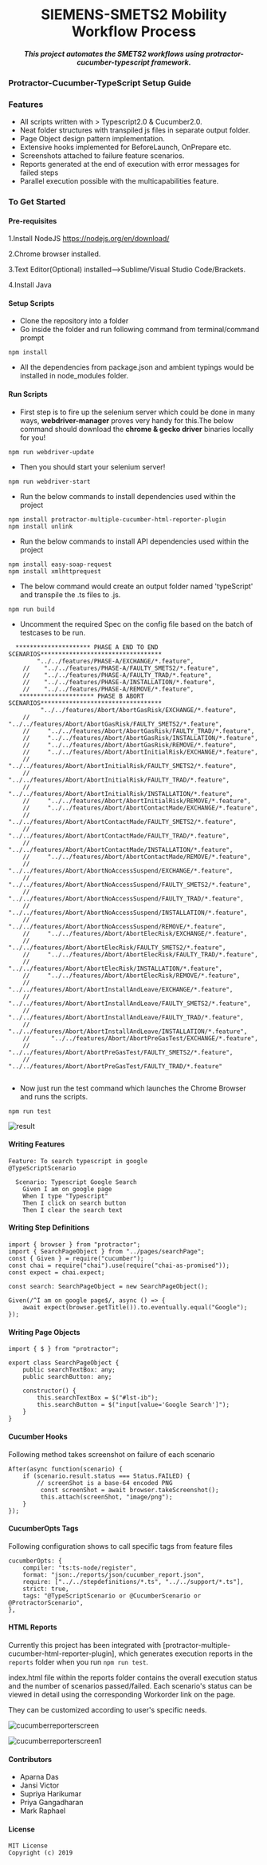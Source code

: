 <p> <strong><center><h1>SIEMENS-SMETS2 Mobility Workflow Process</h1></center></strong>
<p align="center">
<!--<img src= "./images/protractor-typescript-cucumber.png" height=300 alt="titleImage.png"/>-->
</p>

<p align="center">
   <i><strong>This project automates the SMETS2 workflows using protractor-cucumber-typescript framework.
</strong></i>
<p>

### Protractor-Cucumber-TypeScript Setup Guide   

### Features
* All scripts written with > Typescript2.0 & Cucumber2.0.
* Neat folder structures with transpiled js files in separate output folder.
* Page Object design pattern implementation.
* Extensive hooks implemented for BeforeLaunch, OnPrepare etc.
* Screenshots attached to failure feature scenarios.
* Reports generated at the end of execution with error messages for failed steps
* Parallel execution possible with the multicapabilities feature.

### To Get Started

#### Pre-requisites
1.Install NodeJS
https://nodejs.org/en/download/

2.Chrome browser installed.

3.Text Editor(Optional) installed-->Sublime/Visual Studio Code/Brackets.

4.Install Java

#### Setup Scripts
* Clone the repository into a folder
* Go inside the folder and run following command from terminal/command prompt
```
npm install 
```
* All the dependencies from package.json and ambient typings would be installed in node_modules folder.

#### Run Scripts

* First step is to fire up the selenium server which could be done in many ways,  **webdriver-manager** proves very handy for this.The below command should download the **chrome & gecko driver** binaries locally for you!
```
npm run webdriver-update
``` 
* Then you should start your selenium server!
```
npm run webdriver-start
```

* Run the below commands to install dependencies used within the project 
```
npm install protractor-multiple-cucumber-html-reporter-plugin
npm install unlink
```

* Run the below commands to install API dependencies used within the project 
```
npm install easy-soap-request
npm install xmlhttprequest
```

* The below command would create an output folder named 'typeScript' and transpile the .ts files to .js.
```
npm run build
```

* Uncomment the required Spec on the config file based on the batch of testcases to be run.
```
  ********************* PHASE A END TO END SCENARIOS**********************************
        "../../features/PHASE-A/EXCHANGE/*.feature",
    //    "../../features/PHASE-A/FAULTY_SMETS2/*.feature",
    //    "../../features/PHASE-A/FAULTY_TRAD/*.feature",
    //    "../../features/PHASE-A/INSTALLATION/*.feature",
    //    "../../features/PHASE-A/REMOVE/*.feature",
   ********************* PHASE B ABORT SCENARIOS**********************************
         "../../features/Abort/AbortGasRisk/EXCHANGE/*.feature",
    //     "../../features/Abort/AbortGasRisk/FAULTY_SMETS2/*.feature",
    //     "../../features/Abort/AbortGasRisk/FAULTY_TRAD/*.feature",
    //     "../../features/Abort/AbortGasRisk/INSTALLATION/*.feature",
    //     "../../features/Abort/AbortGasRisk/REMOVE/*.feature",
    //     "../../features/Abort/AbortInitialRisk/EXCHANGE/*.feature",
    //     "../../features/Abort/AbortInitialRisk/FAULTY_SMETS2/*.feature",
    //     "../../features/Abort/AbortInitialRisk/FAULTY_TRAD/*.feature",
    //     "../../features/Abort/AbortInitialRisk/INSTALLATION/*.feature",
    //     "../../features/Abort/AbortInitialRisk/REMOVE/*.feature",
    //     "../../features/Abort/AbortContactMade/EXCHANGE/*.feature",
    //     "../../features/Abort/AbortContactMade/FAULTY_SMETS2/*.feature",
    //     "../../features/Abort/AbortContactMade/FAULTY_TRAD/*.feature",
    //     "../../features/Abort/AbortContactMade/INSTALLATION/*.feature",
    //     "../../features/Abort/AbortContactMade/REMOVE/*.feature",
    //     "../../features/Abort/AbortNoAccessSuspend/EXCHANGE/*.feature",
    //     "../../features/Abort/AbortNoAccessSuspend/FAULTY_SMETS2/*.feature",
    //     "../../features/Abort/AbortNoAccessSuspend/FAULTY_TRAD/*.feature",
    //     "../../features/Abort/AbortNoAccessSuspend/INSTALLATION/*.feature",
    //     "../../features/Abort/AbortNoAccessSuspend/REMOVE/*.feature",
    //     "../../features/Abort/AbortElecRisk/EXCHANGE/*.feature",
    //     "../../features/Abort/AbortElecRisk/FAULTY_SMETS2/*.feature",
    //     "../../features/Abort/AbortElecRisk/FAULTY_TRAD/*.feature",
    //     "../../features/Abort/AbortElecRisk/INSTALLATION/*.feature",
    //     "../../features/Abort/AbortElecRisk/REMOVE/*.feature",
    //    "../../features/Abort/AbortInstallAndLeave/EXCHANGE/*.feature",
    //    "../../features/Abort/AbortInstallAndLeave/FAULTY_SMETS2/*.feature",
    //    "../../features/Abort/AbortInstallAndLeave/FAULTY_TRAD/*.feature",
    //    "../../features/Abort/AbortInstallAndLeave/INSTALLATION/*.feature",
    //      "../../features/Abort/AbortPreGasTest/EXCHANGE/*.feature",
    //      "../../features/Abort/AbortPreGasTest/FAULTY_SMETS2/*.feature",
    //      "../../features/Abort/AbortPreGasTest/FAULTY_TRAD/*.feature"
    
```

* Now just run the test command which launches the Chrome Browser and runs the scripts.
```
npm run test
```
![result](https://raw.githubusercontent.com/igniteram/protractor-cucumber-typescript/master/images/protractor-cucumber-typescript-result.gif)

#### Writing Features
```
Feature: To search typescript in google
@TypeScriptScenario

  Scenario: Typescript Google Search
    Given I am on google page
    When I type "Typescript"
    Then I click on search button
    Then I clear the search text
```
#### Writing Step Definitions
    
```
import { browser } from "protractor";
import { SearchPageObject } from "../pages/searchPage";
const { Given } = require("cucumber");
const chai = require("chai").use(require("chai-as-promised"));
const expect = chai.expect;

const search: SearchPageObject = new SearchPageObject();

Given(/^I am on google page$/, async () => {
    await expect(browser.getTitle()).to.eventually.equal("Google");
});
```

#### Writing Page Objects
```
import { $ } from "protractor";

export class SearchPageObject {
    public searchTextBox: any;
    public searchButton: any;

    constructor() {
        this.searchTextBox = $("#lst-ib");
        this.searchButton = $("input[value='Google Search']");
    }
}
```
#### Cucumber Hooks
Following method takes screenshot on failure of each scenario
```
After(async function(scenario) {
    if (scenario.result.status === Status.FAILED) {
        // screenShot is a base-64 encoded PNG
         const screenShot = await browser.takeScreenshot();
         this.attach(screenShot, "image/png");
    }
});
```
#### CucumberOpts Tags
Following configuration shows to call specific tags from feature files
```
cucumberOpts: {
    compiler: "ts:ts-node/register",
    format: "json:./reports/json/cucumber_report.json",
    require: ["../../stepdefinitions/*.ts", "../../support/*.ts"],
    strict: true,
    tags: "@TypeScriptScenario or @CucumberScenario or @ProtractorScenario",
},
```
#### HTML Reports
Currently this project has been integrated with [protractor-multiple-cucumber-html-reporter-plugin], which generates execution reports in the `reports` folder when you run `npm run test`.

index.html file within the reports folder contains the overall execution status and the number of scenarios passed/failed. Each scenario's status can be viewed in detail using the corresponding Workorder link on the page.

They can be customized according to user's specific needs.

![cucumberreporterscreen](https://raw.githubusercontent.com/JansiVictor/SiemensProject/Updated/images/cucumberReporter.PNG)
 
![cucumberreporterscreen1](https://raw.githubusercontent.com/JansiVictor/SiemensProject/Updated/images/cucumberReporter_1.png)

#### Contributors
* Aparna Das 
* Jansi Victor
* Supriya Harikumar
* Priya Gangadharan
* Mark Raphael

#### License
```   
MIT License
Copyright (c) 2019
```
